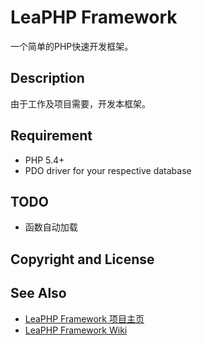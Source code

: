 # LeaPHP Framework

一个简单的PHP快速开发框架。

## Description

由于工作及项目需要，开发本框架。


## Requirement
* PHP 5.4+
* PDO driver for your respective database

## TODO
* 函数自动加载

## Copyright and License

## See Also
* [LeaPHP Framework 项目主页](http://leaphp.net)
* [LeaPHP Framework Wiki](https://github.com/hliang0813/leaphp1/wiki)
